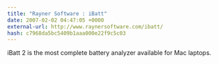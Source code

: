 ```yaml
---
title: "Rayner Software : iBatt"
date: 2007-02-02 04:47:05 +0000
external-url: http://www.raynersoftware.com/ibatt/
hash: c7968da5bc5409b1aaa000e22f9c5c03
---
```


iBatt 2 is the most complete battery analyzer available for Mac laptops.
